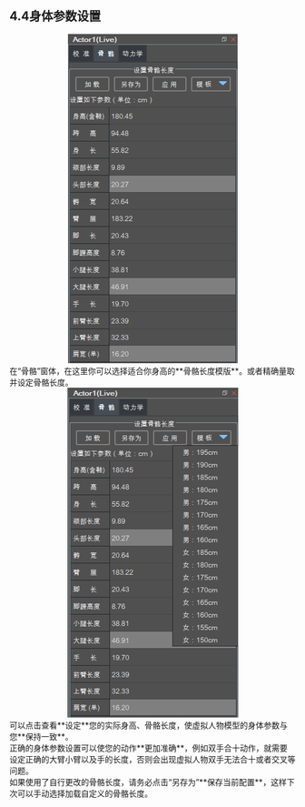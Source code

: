 ## 4.4身体参数设置
<div align=center>
<img src="https://raw.githubusercontent.com/FOHEART/MotionVenusHelp/v1.3.0/software/bonelength.png"/>
</div>
在“骨骼”窗体，在这里你可以选择适合你身高的**骨骼长度模版**。或者精确量取并设定骨骼长度。<br>
<div align=center>
<img src="https://raw.githubusercontent.com/FOHEART/MotionVenusHelp/v1.3.0/software/bonelengthtemplate.png"/>
</div>
可以点击查看**设定**您的实际身高、骨骼长度，使虚拟人物模型的身体参数与您**保持一致**。<br>
正确的身体参数设置可以使您的动作**更加准确**，例如双手合十动作，就需要设定正确的大臂小臂以及手的长度，否则会出现虚拟人物双手无法合十或者交叉等问题。<br>
如果使用了自行更改的骨骼长度，请务必点击“另存为”**保存当前配置**，这样下次可以手动选择加载自定义的骨骼长度。